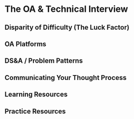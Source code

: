 # The OA & Technical Interview


## Disparity of Difficulty (The Luck Factor)


## OA Platforms


## DS&A / Problem Patterns


## Communicating Your Thought Process


## Learning Resources


## Practice Resources